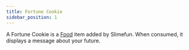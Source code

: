 ```yaml
---
title: Fortune Cookie
sidebar_position: 1
---
```


A Fortune Cookie is a [Food](Food.md) item added by Slimefun. When consumed, it displays a message about your future.
